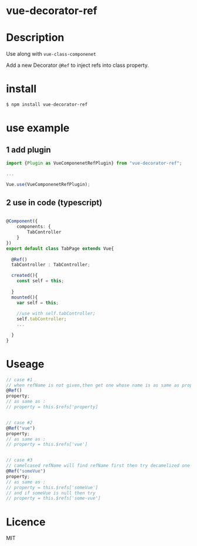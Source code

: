 vue-decorator-ref
=====================


# Description
Use along with `vue-class-componenet`

Add a new Decorator `@Ref` to inject refs into class property.

# install
```sh
$ npm install vue-decorator-ref
```
# use example
## 1 add plugin
```ts
import {Plugin as VueComponenetRefPlugin} from "vue-decorator-ref";

... 

Vue.use(VueComponenetRefPlugin);
```

## 2 use in code (typescript)
```typescript

@Component({
    components: {
        TabController
    }
})
export default class TabPage extends Vue{
  
  @Ref()
  tabController : TabController;

  created(){
    const self = this;
    
  }
  mounted(){
    var self = this;
    
    //use with self.tabController;
    self.tabController;
    ...

  }
}

```


# Useage
```typescript
// case #1
// when refName is not given,then get one whose name is as same as propertyName
@Ref()
property;
// as same as :
// property = this.$refs['property]


// case #2
@Ref("vue")
property;
// as same as :
// property = this.$refs['vue']


// case #3
// camelcased refName will find refName first then try decamelized one
@Ref("someVue")
property;
// as same as :
// property = this.$refs['someVue']
// and if someVue is null then try 
// property = this.$refs['some-vue']

```


# Licence
MIT